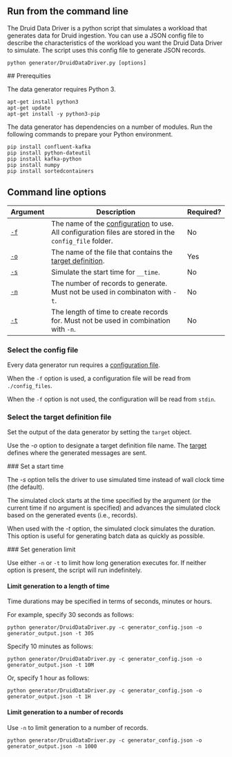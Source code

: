 ## Run from the command line

The Druid Data Driver is a python script that simulates a workload that generates data for Druid ingestion.
You can use a JSON config file to describe the characteristics of the workload you want the Druid Data Driver to simulate.
The script uses this config file to generate JSON records.

`python generator/DruidDataDriver.py [options]`

## Prerequities

The data generator requires Python 3.

```
apt-get install python3
apt-get update
apt-get install -y python3-pip
```

The data generator has dependencies on a number of modules. Run the following commands to prepare your Python environment.

```
pip install confluent-kafka
pip install python-dateutil
pip install kafka-python
pip install numpy
pip install sortedcontainers
```

## Command line options

| Argument | Description | Required? |
|---|---|---|
| [`-f`](#select-the-config-file) | The name of the [configuration](#config.md) to use. All configuration files are stored in the `config_file` folder. | No |
| [`-o`](#select-the-target-definition-file) | The name of the file that contains the [target definition](#target.md). | Yes |
| [`-s`](#set-a-start-time) | Simulate the start time for `__time`. | No |
| [`-n`](#set-generation-limit) | The number of records to generate. Must not be used in combinaton with `-t`. | No |
| [`-t`](#set-generation-limit) | The length of time to create records for. Must not be used in combination with `-n`. | No |

### Select the config file

Every data generator run requires a [configuration file](#config.md).

When the `-f` option is used, a configuration file will be read from `./config_files`.

When the `-f` option is not used, the configuration will be read from `stdin`.

### Select the target definition file

Set the output of the data generator by setting the `target` object.

Use the _-o_ option to designate a target definition file name. The [target](./target.md) defines where the generated messages are sent.

### Set a start time

The _-s_ option tells the driver to use simulated time instead of wall clock time (the default).

The simulated clock starts at the time specified by the argument (or the current time if no argument is specified) and advances the simulated clock based on the generated events (i.e., records).

When used with the _-t_ option, the simulated clock simulates the duration. This option is useful for generating batch data as quickly as possible.

### Set generation limit

Use either `-n` or `-t` to limit how long generation executes for. If neither option is present, the script will run indefinitely.

#### Limit generation to a length of time

Time durations may be specified in terms of seconds, minutes or hours.

For example, specify 30 seconds as follows:

```
python generator/DruidDataDriver.py -c generator_config.json -o generator_output.json -t 30S
```

Specify 10 minutes as follows:

```
python generator/DruidDataDriver.py -c generator_config.json -o generator_output.json -t 10M
```

Or, specify 1 hour as follows:

```
python generator/DruidDataDriver.py -c generator_config.json -o generator_output.json -t 1H
```

#### Limit generation to a number of records

Use `-n` to limit generation to a number of records.

```
python generator/DruidDataDriver.py -c generator_config.json -o generator_output.json -n 1000
```